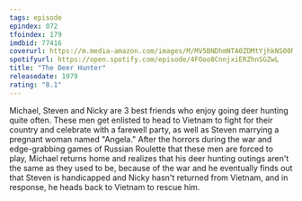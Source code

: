 ```yaml
---
tags: episode
epindex: 072
tfoindex: 179
imdbid: 77416
coverurl: https://m.media-amazon.com/images/M/MV5BNDhmNTA0ZDMtYjhkNS00NzEzLWIzYTItOGNkMTVmYjE2YmI3XkEyXkFqcGdeQXVyNzkwMjQ5NzM@._V1_SY300_CR0,0,202,300_.jpg
spotifyurl: https://open.spotify.com/episode/4FOoo8CnnjxiERZhnSGZwL
title: "The Deer Hunter"
releasedate: 1979
rating: "8.1"
---
```


Michael, Steven and Nicky are 3 best friends who enjoy going deer hunting quite often. These men get enlisted to head to Vietnam to fight for their country and celebrate with a farewell party, as well as Steven marrying a pregnant woman named "Angela." After the horrors during the war and edge-grabbing games of Russian Roulette that these men are forced to play, Michael returns home and realizes that his deer hunting outings aren't the same as they used to be, because of the war and he eventually finds out that Steven is handicapped and Nicky hasn't returned from Vietnam, and in response, he heads back to Vietnam to rescue him.